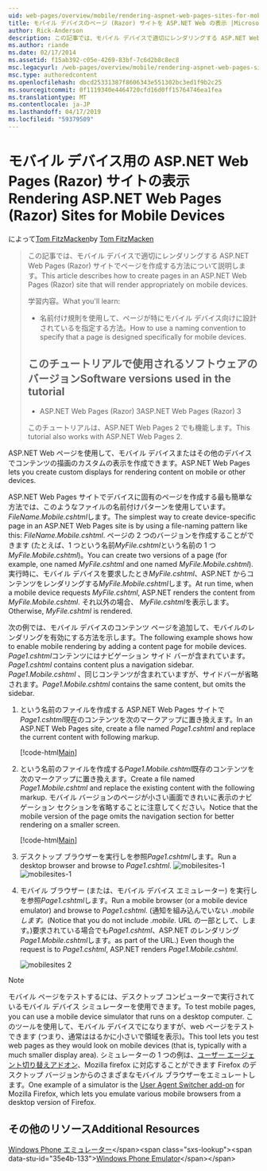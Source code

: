 ```yaml
---
uid: web-pages/overview/mobile/rendering-aspnet-web-pages-sites-for-mobile-devices
title: モバイル デバイスのページ (Razor) サイトを ASP.NET Web の表示 |Microsoft Docs
author: Rick-Anderson
description: この記事では、モバイル デバイスで適切にレンダリングする ASP.NET Web Pages (Razor) サイトでページを作成する方法について説明します。 学習内容。する方法.
ms.author: riande
ms.date: 02/17/2014
ms.assetid: f15ab392-c05e-4269-83bf-7c6d2b8c8ec8
msc.legacyurl: /web-pages/overview/mobile/rendering-aspnet-web-pages-sites-for-mobile-devices
msc.type: authoredcontent
ms.openlocfilehash: dbcd25331387f8606343e551302bc3ed1f9b2c25
ms.sourcegitcommit: 0f1119340e4464720cfd16d0ff15764746ea1fea
ms.translationtype: MT
ms.contentlocale: ja-JP
ms.lasthandoff: 04/17/2019
ms.locfileid: "59379509"
---
```

# <a name="rendering-aspnet-web-pages-razor-sites-for-mobile-devices"></a><span data-ttu-id="35e4b-104">モバイル デバイス用の ASP.NET Web Pages (Razor) サイトの表示</span><span class="sxs-lookup"><span data-stu-id="35e4b-104">Rendering ASP.NET Web Pages (Razor) Sites for Mobile Devices</span></span>

<span data-ttu-id="35e4b-105">によって[Tom FitzMacken](https://github.com/tfitzmac)</span><span class="sxs-lookup"><span data-stu-id="35e4b-105">by [Tom FitzMacken](https://github.com/tfitzmac)</span></span>

> <span data-ttu-id="35e4b-106">この記事では、モバイル デバイスで適切にレンダリングする ASP.NET Web Pages (Razor) サイトでページを作成する方法について説明します。</span><span class="sxs-lookup"><span data-stu-id="35e4b-106">This article describes how to create pages in an ASP.NET Web Pages (Razor) site that will render appropriately on mobile devices.</span></span>
> 
> <span data-ttu-id="35e4b-107">学習内容。</span><span class="sxs-lookup"><span data-stu-id="35e4b-107">What you'll learn:</span></span>
> 
> - <span data-ttu-id="35e4b-108">名前付け規則を使用して、ページが特にモバイル デバイス向けに設計されているを指定する方法。</span><span class="sxs-lookup"><span data-stu-id="35e4b-108">How to use a naming convention to specify that a page is designed specifically for mobile devices.</span></span>
>   
> 
> ## <a name="software-versions-used-in-the-tutorial"></a><span data-ttu-id="35e4b-109">このチュートリアルで使用されるソフトウェアのバージョン</span><span class="sxs-lookup"><span data-stu-id="35e4b-109">Software versions used in the tutorial</span></span>
> 
> 
> - <span data-ttu-id="35e4b-110">ASP.NET Web Pages (Razor) 3</span><span class="sxs-lookup"><span data-stu-id="35e4b-110">ASP.NET Web Pages (Razor) 3</span></span>
>   
> 
> <span data-ttu-id="35e4b-111">このチュートリアルは、ASP.NET Web Pages 2 でも機能します。</span><span class="sxs-lookup"><span data-stu-id="35e4b-111">This tutorial also works with ASP.NET Web Pages 2.</span></span>


<span data-ttu-id="35e4b-112">ASP.NET Web ページを使用して、モバイル デバイスまたはその他のデバイスでコンテンツの描画のカスタムの表示を作成できます。</span><span class="sxs-lookup"><span data-stu-id="35e4b-112">ASP.NET Web Pages lets you create custom displays for rendering content on mobile or other devices.</span></span>

<span data-ttu-id="35e4b-113">ASP.NET Web Pages サイトでデバイスに固有のページを作成する最も簡単な方法では、このようなファイルの名前付けパターンを使用しています。*FileName.Mobile.cshtml*します。</span><span class="sxs-lookup"><span data-stu-id="35e4b-113">The simplest way to create device-specific page in an ASP.NET Web Pages site is by using a file-naming pattern like this: *FileName.Mobile.cshtml*.</span></span> <span data-ttu-id="35e4b-114">ページの 2 つのバージョンを作成することができます (たとえば、1 つという名前*MyFile.cshtml*という名前の 1 つ*MyFile.Mobile.cshtml*)。</span><span class="sxs-lookup"><span data-stu-id="35e4b-114">You can create two versions of a page (for example, one named *MyFile.cshtml* and one named *MyFile.Mobile.cshtml*).</span></span> <span data-ttu-id="35e4b-115">実行時に、モバイル デバイスを要求したとき*MyFile.cshtml*、ASP.NET からコンテンツをレンダリングする*MyFile.Mobile.cshtml*します。</span><span class="sxs-lookup"><span data-stu-id="35e4b-115">At run time, when a mobile device requests *MyFile.cshtml*, ASP.NET renders the content from *MyFile.Mobile.cshtml*.</span></span> <span data-ttu-id="35e4b-116">それ以外の場合、 *MyFile.cshtml*を表示します。</span><span class="sxs-lookup"><span data-stu-id="35e4b-116">Otherwise, *MyFile.cshtml* is rendered.</span></span>

<span data-ttu-id="35e4b-117">次の例では、モバイル デバイスのコンテンツ ページを追加して、モバイルのレンダリングを有効にする方法を示します。</span><span class="sxs-lookup"><span data-stu-id="35e4b-117">The following example shows how to enable mobile rendering by adding a content page for mobile devices.</span></span> <span data-ttu-id="35e4b-118">*Page1.cshtml*コンテンツにはナビゲーション サイド バーが含まれています。</span><span class="sxs-lookup"><span data-stu-id="35e4b-118">*Page1.cshtml* contains content plus a navigation sidebar.</span></span> <span data-ttu-id="35e4b-119">*Page1.Mobile.cshtml* 、同じコンテンツが含まれていますが、サイドバーが省略されます。</span><span class="sxs-lookup"><span data-stu-id="35e4b-119">*Page1.Mobile.cshtml* contains the same content, but omits the sidebar.</span></span>

1. <span data-ttu-id="35e4b-120">という名前のファイルを作成する ASP.NET Web Pages サイトで*Page1.cshtml*現在のコンテンツを次のマークアップに置き換えます。</span><span class="sxs-lookup"><span data-stu-id="35e4b-120">In an ASP.NET Web Pages site, create a file named *Page1.cshtml* and replace the current content with following markup.</span></span>

    [!code-html[Main](rendering-aspnet-web-pages-sites-for-mobile-devices/samples/sample1.html)]
2. <span data-ttu-id="35e4b-121">という名前のファイルを作成する*Page1.Mobile.cshtml*既存のコンテンツを次のマークアップに置き換えます。</span><span class="sxs-lookup"><span data-stu-id="35e4b-121">Create a file named *Page1.Mobile.cshtml* and replace the existing content with the following markup.</span></span> <span data-ttu-id="35e4b-122">モバイル バージョンのページが小さい画面できれいに表示のナビゲーション セクションを省略することに注意してください。</span><span class="sxs-lookup"><span data-stu-id="35e4b-122">Notice that the mobile version of the page omits the navigation section for better rendering on a smaller screen.</span></span>

    [!code-html[Main](rendering-aspnet-web-pages-sites-for-mobile-devices/samples/sample2.html)]
3. <span data-ttu-id="35e4b-123">デスクトップ ブラウザーを実行しを参照*Page1.cshtml*します。</span><span class="sxs-lookup"><span data-stu-id="35e4b-123">Run a desktop browser and browse to *Page1.cshtml*.</span></span> <span data-ttu-id="35e4b-124">![mobilesites-1](rendering-aspnet-web-pages-sites-for-mobile-devices/_static/image1.png)</span><span class="sxs-lookup"><span data-stu-id="35e4b-124">![mobilesites-1](rendering-aspnet-web-pages-sites-for-mobile-devices/_static/image1.png)</span></span>
4. <span data-ttu-id="35e4b-125">モバイル ブラウザー (または、モバイル デバイス エミュレーター) を実行しを参照*Page1.cshtml*します。</span><span class="sxs-lookup"><span data-stu-id="35e4b-125">Run a mobile browser (or a mobile device emulator) and browse to *Page1.cshtml*.</span></span> <span data-ttu-id="35e4b-126">(通知を組み込んでいない *.mobile します。*</span><span class="sxs-lookup"><span data-stu-id="35e4b-126">(Notice that you do not include *.mobile.*</span></span> <span data-ttu-id="35e4b-127">URL の一部として、します。)要求されている場合でも*Page1.cshtml*、ASP.NET のレンダリング*Page1.Mobile.cshtml*します。</span><span class="sxs-lookup"><span data-stu-id="35e4b-127">as part of the URL.) Even though the request is to *Page1.cshtml*, ASP.NET renders *Page1.Mobile.cshtml*.</span></span>

    ![mobilesites 2](rendering-aspnet-web-pages-sites-for-mobile-devices/_static/image2.png)

> [!NOTE]
> <span data-ttu-id="35e4b-129">モバイル ページをテストするには、デスクトップ コンピューターで実行されているモバイル デバイス シミュレーターを使用できます。</span><span class="sxs-lookup"><span data-stu-id="35e4b-129">To test mobile pages, you can use a mobile device simulator that runs on a desktop computer.</span></span> <span data-ttu-id="35e4b-130">このツールを使用して、モバイル デバイスでになりますが、web ページをテストできます (つまり、通常ははるかに小さいで領域を表示)。</span><span class="sxs-lookup"><span data-stu-id="35e4b-130">This tool lets you test web pages as they would look on mobile devices (that is, typically with a much smaller display area).</span></span> <span data-ttu-id="35e4b-131">シミュレーターの 1 つの例は、[ユーザー エージェント切り替えアドオン](http://addons.mozilla.org/firefox/addon/user-agent-switcher/)、Mozilla firefox に対応することができます Firefox のデスクトップ バージョンからのさまざまなモバイル ブラウザーをエミュレートします。</span><span class="sxs-lookup"><span data-stu-id="35e4b-131">One example of a simulator is the [User Agent Switcher add-on](http://addons.mozilla.org/firefox/addon/user-agent-switcher/) for Mozilla Firefox, which lets you emulate various mobile browsers from a desktop version of Firefox.</span></span>


<a id="Additional_Resources"></a>
## <a name="additional-resources"></a><span data-ttu-id="35e4b-132">その他のリソース</span><span class="sxs-lookup"><span data-stu-id="35e4b-132">Additional Resources</span></span>


<span data-ttu-id="35e4b-133">[Windows Phone エミュレーター](https://msdn.microsoft.com/library/ff402563(v=VS.92).aspx)</span><span class="sxs-lookup"><span data-stu-id="35e4b-133">[Windows Phone Emulator](https://msdn.microsoft.com/library/ff402563(v=VS.92).aspx)</span></span>
